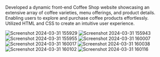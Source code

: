 Developed a dynamic front-end Coffee Shop website showcasing an extensive array of coffee varieties, menu offerings, and product details. Enabling users to explore and purchase coffee products effortlessly.
Utilized HTML and CSS to create an intuitive user experience.

![Screenshot 2024-03-31 155929](https://github.com/Shrutika-Kathane/University-Website/assets/163855464/515c2b78-e965-4f8b-bbe6-ab33b2fa08b4)
![Screenshot 2024-03-31 155943](https://github.com/Shrutika-Kathane/University-Website/assets/163855464/77697dbb-db96-4555-a127-531f7afc9587)
![Screenshot 2024-03-31 155955](https://github.com/Shrutika-Kathane/University-Website/assets/163855464/5108e2ff-cfb3-4254-bc60-a9ab256fc369)
![Screenshot 2024-03-31 160007](https://github.com/Shrutika-Kathane/University-Website/assets/163855464/4ff74fe5-bc7e-433a-b977-376a3a1c699c)
![Screenshot 2024-03-31 160017](https://github.com/Shrutika-Kathane/University-Website/assets/163855464/404c28ab-e84a-4e4f-aa7c-fe04f3aea92c)
![Screenshot 2024-03-31 160038](https://github.com/Shrutika-Kathane/University-Website/assets/163855464/182f5b6a-af71-4faa-9b44-8083595128b4)
![Screenshot 2024-03-31 160102](https://github.com/Shrutika-Kathane/University-Website/assets/163855464/3550a1d3-226f-4d15-96e8-1fadc9513273)
![Screenshot 2024-03-31 160116](https://github.com/Shrutika-Kathane/University-Website/assets/163855464/434cd92d-72ac-43ee-b4d7-4e8cba62d3a6)
